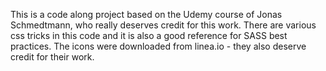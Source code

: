 This is a code along project based on the Udemy course of Jonas Schmedtmann, who really deserves credit for this work. There are various css tricks in this code and it is also a good reference for SASS best practices.
The icons were downloaded from linea.io - they also deserve credit for their work.